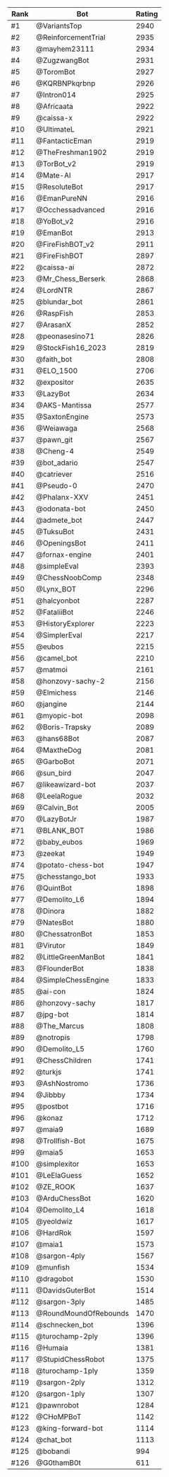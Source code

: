 Rank|Bot|Rating
---|---|---
#1|@VariantsTop|2940
#2|@ReinforcementTrial|2935
#3|@mayhem23111|2934
#4|@ZugzwangBot|2931
#5|@ToromBot|2927
#6|@KQRBNPkqrbnp|2926
#7|@Intron014|2925
#8|@Africaata|2922
#9|@caissa-x|2922
#10|@UltimateL|2921
#11|@FantacticEman|2919
#12|@TheFreshman1902|2919
#13|@TorBot_v2|2919
#14|@Mate-AI|2917
#15|@ResoluteBot|2917
#16|@EmanPureNN|2916
#17|@Occhessadvanced|2916
#18|@YoBot_v2|2916
#19|@EmanBot|2913
#20|@FireFishBOT_v2|2911
#21|@FireFishBOT|2897
#22|@caissa-ai|2872
#23|@Mr_Chess_Berserk|2868
#24|@LordNTR|2867
#25|@blundar_bot|2861
#26|@RaspFish|2853
#27|@ArasanX|2852
#28|@peonasesino71|2826
#29|@StockFish16_2023|2819
#30|@faith_bot|2808
#31|@ELO_1500|2706
#32|@expositor|2635
#33|@LazyBot|2634
#34|@AKS-Mantissa|2577
#35|@SaxtonEngine|2573
#36|@Weiawaga|2568
#37|@pawn_git|2567
#38|@Cheng-4|2549
#39|@bot_adario|2547
#40|@catriever|2516
#41|@Pseudo-0|2470
#42|@Phalanx-XXV|2451
#43|@odonata-bot|2450
#44|@admete_bot|2447
#45|@TuksuBot|2431
#46|@OpeningsBot|2411
#47|@fornax-engine|2401
#48|@simpleEval|2393
#49|@ChessNoobComp|2348
#50|@Lynx_BOT|2296
#51|@halcyonbot|2287
#52|@FataliiBot|2246
#53|@HistoryExplorer|2223
#54|@SimplerEval|2217
#55|@eubos|2215
#56|@camel_bot|2210
#57|@matmoi|2161
#58|@honzovy-sachy-2|2156
#59|@Elmichess|2146
#60|@jangine|2144
#61|@myopic-bot|2098
#62|@Boris-Trapsky|2089
#63|@hans68Bot|2087
#64|@MaxtheDog|2081
#65|@GarboBot|2071
#66|@sun_bird|2047
#67|@likeawizard-bot|2037
#68|@LeelaRogue|2032
#69|@Calvin_Bot|2005
#70|@LazyBotJr|1987
#71|@BLANK_BOT|1986
#72|@baby_eubos|1969
#73|@zeekat|1949
#74|@potato-chess-bot|1947
#75|@chesstango_bot|1933
#76|@QuintBot|1898
#77|@Demolito_L6|1894
#78|@Dinora|1882
#79|@NatesBot|1880
#80|@ChessatronBot|1853
#81|@Virutor|1849
#82|@LittleGreenManBot|1841
#83|@FlounderBot|1838
#84|@SimpleChessEngine|1833
#85|@ai-con|1824
#86|@honzovy-sachy|1817
#87|@jpg-bot|1814
#88|@The_Marcus|1808
#89|@notropis|1798
#90|@Demolito_L5|1760
#91|@ChessChildren|1741
#92|@turkjs|1741
#93|@AshNostromo|1736
#94|@Jibbby|1734
#95|@postbot|1716
#96|@konaz|1712
#97|@maia9|1689
#98|@Trollfish-Bot|1675
#99|@maia5|1653
#100|@simplexitor|1653
#101|@LeElaGuess|1652
#102|@ZE_ROOK|1637
#103|@ArduChessBot|1620
#104|@Demolito_L4|1618
#105|@yeoldwiz|1617
#106|@HardRok|1597
#107|@maia1|1573
#108|@sargon-4ply|1567
#109|@munfish|1534
#110|@dragobot|1530
#111|@DavidsGuterBot|1514
#112|@sargon-3ply|1485
#113|@RoundMoundOfRebounds|1470
#114|@schnecken_bot|1396
#115|@turochamp-2ply|1396
#116|@Humaia|1381
#117|@StupidChessRobot|1375
#118|@turochamp-1ply|1359
#119|@sargon-2ply|1312
#120|@sargon-1ply|1307
#121|@pawnrobot|1284
#122|@CHoMPBoT|1142
#123|@king-forward-bot|1114
#124|@chat_bot|1113
#125|@bobandi|994
#126|@G0thamB0t|611
